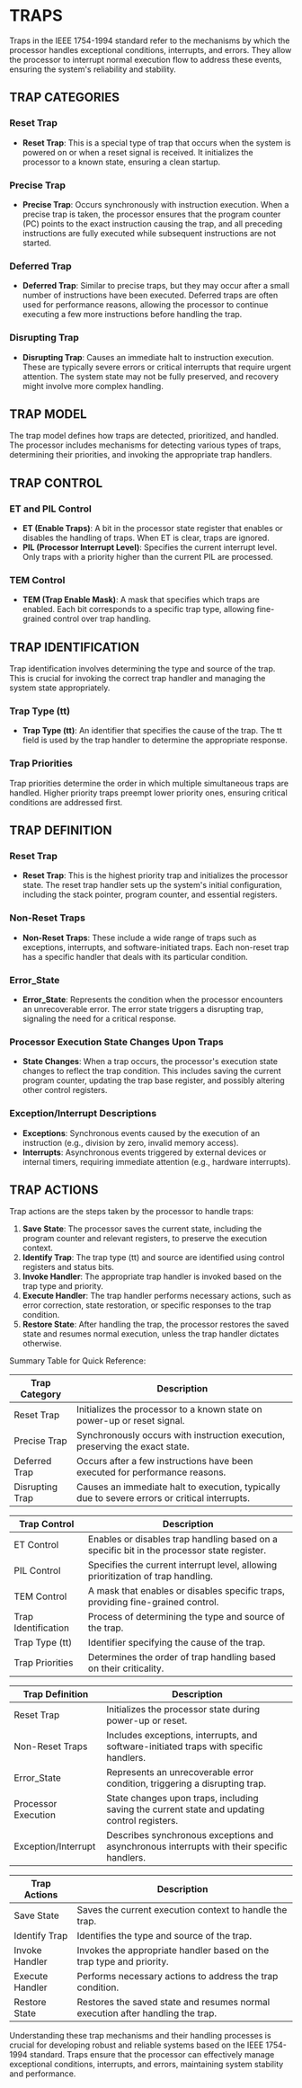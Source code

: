 # TRAPS

Traps in the IEEE 1754-1994 standard refer to the mechanisms by which the processor handles exceptional conditions, interrupts, and errors. They allow the processor to interrupt normal execution flow to address these events, ensuring the system's reliability and stability.

## TRAP CATEGORIES

### Reset Trap

- **Reset Trap**: This is a special type of trap that occurs when the system is powered on or when a reset signal is received. It initializes the processor to a known state, ensuring a clean startup.

### Precise Trap

- **Precise Trap**: Occurs synchronously with instruction execution. When a precise trap is taken, the processor ensures that the program counter (PC) points to the exact instruction causing the trap, and all preceding instructions are fully executed while subsequent instructions are not started.

### Deferred Trap

- **Deferred Trap**: Similar to precise traps, but they may occur after a small number of instructions have been executed. Deferred traps are often used for performance reasons, allowing the processor to continue executing a few more instructions before handling the trap.

### Disrupting Trap

- **Disrupting Trap**: Causes an immediate halt to instruction execution. These are typically severe errors or critical interrupts that require urgent attention. The system state may not be fully preserved, and recovery might involve more complex handling.

## TRAP MODEL

The trap model defines how traps are detected, prioritized, and handled. The processor includes mechanisms for detecting various types of traps, determining their priorities, and invoking the appropriate trap handlers.

## TRAP CONTROL

### ET and PIL Control

- **ET (Enable Traps)**: A bit in the processor state register that enables or disables the handling of traps. When ET is clear, traps are ignored.
- **PIL (Processor Interrupt Level)**: Specifies the current interrupt level. Only traps with a priority higher than the current PIL are processed.

### TEM Control

- **TEM (Trap Enable Mask)**: A mask that specifies which traps are enabled. Each bit corresponds to a specific trap type, allowing fine-grained control over trap handling.

## TRAP IDENTIFICATION

Trap identification involves determining the type and source of the trap. This is crucial for invoking the correct trap handler and managing the system state appropriately.

### Trap Type (tt)

- **Trap Type (tt)**: An identifier that specifies the cause of the trap. The tt field is used by the trap handler to determine the appropriate response.

### Trap Priorities

Trap priorities determine the order in which multiple simultaneous traps are handled. Higher priority traps preempt lower priority ones, ensuring critical conditions are addressed first.

## TRAP DEFINITION

### Reset Trap

- **Reset Trap**: This is the highest priority trap and initializes the processor state. The reset trap handler sets up the system's initial configuration, including the stack pointer, program counter, and essential registers.

### Non-Reset Traps

- **Non-Reset Traps**: These include a wide range of traps such as exceptions, interrupts, and software-initiated traps. Each non-reset trap has a specific handler that deals with its particular condition.

### Error_State

- **Error_State**: Represents the condition when the processor encounters an unrecoverable error. The error state triggers a disrupting trap, signaling the need for a critical response.

### Processor Execution State Changes Upon Traps

- **State Changes**: When a trap occurs, the processor's execution state changes to reflect the trap condition. This includes saving the current program counter, updating the trap base register, and possibly altering other control registers.

### Exception/Interrupt Descriptions

- **Exceptions**: Synchronous events caused by the execution of an instruction (e.g., division by zero, invalid memory access).
- **Interrupts**: Asynchronous events triggered by external devices or internal timers, requiring immediate attention (e.g., hardware interrupts).

## TRAP ACTIONS

Trap actions are the steps taken by the processor to handle traps:

1. **Save State**: The processor saves the current state, including the program counter and relevant registers, to preserve the execution context.
2. **Identify Trap**: The trap type (tt) and source are identified using control registers and status bits.
3. **Invoke Handler**: The appropriate trap handler is invoked based on the trap type and priority.
4. **Execute Handler**: The trap handler performs necessary actions, such as error correction, state restoration, or specific responses to the trap condition.
5. **Restore State**: After handling the trap, the processor restores the saved state and resumes normal execution, unless the trap handler dictates otherwise.

Summary Table for Quick Reference:

| Trap Category         | Description                                                                                      |
|-----------------------|--------------------------------------------------------------------------------------------------|
| Reset Trap            | Initializes the processor to a known state on power-up or reset signal.                          |
| Precise Trap          | Synchronously occurs with instruction execution, preserving the exact state.                     |
| Deferred Trap         | Occurs after a few instructions have been executed for performance reasons.                      |
| Disrupting Trap       | Causes an immediate halt to execution, typically due to severe errors or critical interrupts.    |

| Trap Control          | Description                                                                                      |
|-----------------------|--------------------------------------------------------------------------------------------------|
| ET Control            | Enables or disables trap handling based on a specific bit in the processor state register.       |
| PIL Control           | Specifies the current interrupt level, allowing prioritization of trap handling.                 |
| TEM Control           | A mask that enables or disables specific traps, providing fine-grained control.                  |
| Trap Identification   | Process of determining the type and source of the trap.                                          |
| Trap Type (tt)        | Identifier specifying the cause of the trap.                                                     |
| Trap Priorities       | Determines the order of trap handling based on their criticality.                                |

| Trap Definition       | Description                                                                                      |
|-----------------------|--------------------------------------------------------------------------------------------------|
| Reset Trap            | Initializes the processor state during power-up or reset.                                        |
| Non-Reset Traps       | Includes exceptions, interrupts, and software-initiated traps with specific handlers.            |
| Error_State           | Represents an unrecoverable error condition, triggering a disrupting trap.                       |
| Processor Execution   | State changes upon traps, including saving the current state and updating control registers.     |
| Exception/Interrupt   | Describes synchronous exceptions and asynchronous interrupts with their specific handlers.       |

| Trap Actions          | Description                                                                                      |
|-----------------------|--------------------------------------------------------------------------------------------------|
| Save State            | Saves the current execution context to handle the trap.                                          |
| Identify Trap         | Identifies the type and source of the trap.                                                      |
| Invoke Handler        | Invokes the appropriate handler based on the trap type and priority.                             |
| Execute Handler       | Performs necessary actions to address the trap condition.                                        |
| Restore State         | Restores the saved state and resumes normal execution after handling the trap.                   |

Understanding these trap mechanisms and their handling processes is crucial for developing robust and reliable systems based on the IEEE 1754-1994 standard. Traps ensure that the processor can effectively manage exceptional conditions, interrupts, and errors, maintaining system stability and performance.
